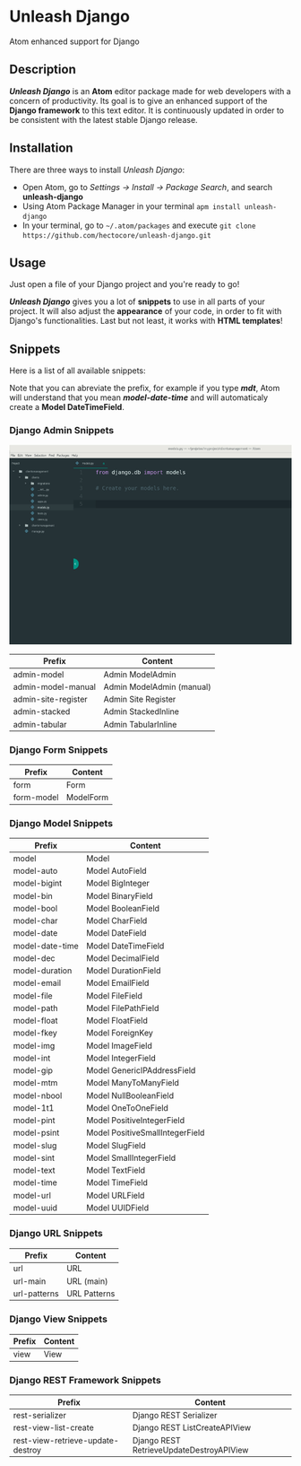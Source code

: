# Unleash Django
Atom enhanced support for Django

## Description
***Unleash Django*** is an **Atom** editor package made for web developers with a concern of productivity.
Its goal is to give an enhanced support of the **Django framework** to this text editor.
It is continuously updated in order to be consistent with the latest stable Django release.

## Installation
There are three ways to install *Unleash Django*:
* Open Atom, go to *Settings -> Install -> Package Search*, and search **unleash-django**
* Using Atom Package Manager in your terminal ```apm install unleash-django```
* In your terminal, go to ```~/.atom/packages``` and execute ```git clone https://github.com/hectocore/unleash-django.git```

## Usage
Just open a file of your Django project and you're ready to go!

***Unleash Django*** gives you a lot of **snippets** to use in all parts of your project. It will also adjust the **appearance** of your code, in order to fit with Django's functionalities. Last but not least, it works with **HTML templates**!

## Snippets
Here is a list of all available snippets:

Note that you can abreviate the prefix, for example if you type ***mdt***, Atom will understand that you mean ***model-date-time*** and will automaticaly create a **Model DateTimeField**.

### Django Admin Snippets
![Unleash Django: example of admin-model use](unleash-django_-_example_admin-model.gif)


| Prefix                            | Content                                  |
|-----------------------------------|------------------------------------------|
| admin-model                       | Admin ModelAdmin                         |
| admin-model-manual                | Admin ModelAdmin (manual)                |
| admin-site-register               | Admin Site Register                      |
| admin-stacked                     | Admin StackedInline                      |
| admin-tabular                     | Admin TabularInline                      |

### Django Form Snippets

| Prefix                            | Content                                  |
|-----------------------------------|------------------------------------------|
| form                              | Form                                     |
| form-model                        | ModelForm                                |

### Django Model Snippets

| Prefix                            | Content                                  |
|-----------------------------------|------------------------------------------|
| model                             | Model                                    |
| model-auto                        | Model AutoField                          |
| model-bigint                      | Model BigInteger                         |
| model-bin                         | Model BinaryField                        |
| model-bool                        | Model BooleanField                       |
| model-char                        | Model CharField                          |
| model-date                        | Model DateField                          |
| model-date-time                   | Model DateTimeField                      |
| model-dec                         | Model DecimalField                       |
| model-duration                    | Model DurationField                      |
| model-email                       | Model EmailField                         |
| model-file                        | Model FileField                          |
| model-path                        | Model FilePathField                      |
| model-float                       | Model FloatField                         |
| model-fkey                        | Model ForeignKey                         |
| model-img                         | Model ImageField                         |
| model-int                         | Model IntegerField                       |
| model-gip                         | Model GenericIPAddressField              |
| model-mtm                         | Model ManyToManyField                    |
| model-nbool                       | Model NullBooleanField                   |
| model-1t1                         | Model OneToOneField                      |
| model-pint                        | Model PositiveIntegerField               |
| model-psint                       | Model PositiveSmallIntegerField          |
| model-slug                        | Model SlugField                          |
| model-sint                        | Model SmallIntegerField                  |
| model-text                        | Model TextField                          |
| model-time                        | Model TimeField                          |
| model-url                         | Model URLField                           |
| model-uuid                        | Model UUIDField                          |

### Django URL Snippets

| Prefix                            | Content                                  |
|-----------------------------------|------------------------------------------|
| url                               | URL                                      |
| url-main                          | URL (main)                               |
| url-patterns                      | URL Patterns                             |

### Django View Snippets

| Prefix                            | Content                                  |
|-----------------------------------|------------------------------------------|
| view                              | View                                     |

### Django REST Framework Snippets

| Prefix                            | Content                                  |
|-----------------------------------|------------------------------------------|
| rest-serializer                   | Django REST Serializer                   |
| rest-view-list-create             | Django REST ListCreateAPIView            |
| rest-view-retrieve-update-destroy | Django REST RetrieveUpdateDestroyAPIView |
